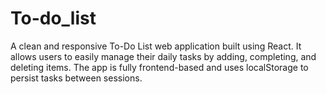 # To-do_list
A clean and responsive To-Do List web application built using React. It allows users to easily manage their daily tasks by adding, completing, and deleting items. The app is fully frontend-based and uses localStorage to persist tasks between sessions.
